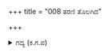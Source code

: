 +++
title = "008 ತರಣಿ ತೊಲಗಿದ"

+++

<details><summary>ಗದ್ಯ (ಕ.ಗ.ಪ) </summary>

8. ಸೂರ್ಯನಿಲ್ಲದ ಆಕಾಶವೋ ಕಮಲ ಪುಷ್ಪಗಳಿಲ್ಲದ ಸರೋವರವೋ ಸಿಂಹದ ಗರ್ಜನೆಯಿಲ್ಲದ ದೊಡ್ಡ ಅರಣ್ಯವೋ ಶ್ರೇಷ್ಠವಾದ ತತ್ವ ವಿಚಾರವನ್ನು ತಿಳಿಯದುದರಿಂದ ನಿರರ್ಥಕವಾದ ವ್ಯಕ್ತಿಯ  ವಿದ್ಯಾಧ್ಯಯನವೋ ಎಂಬಂತೆ ಭೀಕರತೆಯಿಂದ ಪಾಳಯವು ತುಂಬಿದೆಯೆನ್ನುತ್ತಾ ಅರ್ಜುನ ಬರುತ್ತಿದ್ದ.
</details>
